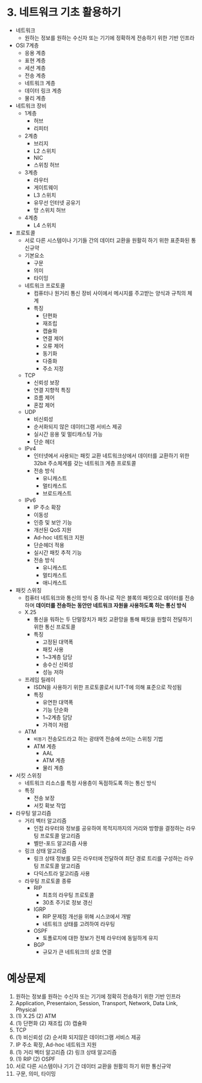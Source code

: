 # 3. 네트워크 기초 활용하기 

- 네트워크
  - 원하는 정보를 원하는 수신자 또는 기기에 정확하게 전송하기 위한 기반 인프라
- OSI 7계층
  - 응용 계층
  - 표현 계층
  - 세션 계층
  - 전송 계층
  - 네트워크 계층
  - 데이터 링크 계층
  - 물리 계층
- 네트워크 장비
  - 1계층
    - 허브
    - 리피터
  - 2계층
    - 브리지
    - L2 스위치
    - NIC
    - 스위칭 허브
  - 3계층
    - 라우터
    - 게이트웨이
    - L3 스위치
    - 유무선 인터넷 공유기
    - 망 스위치 허브
  - 4계층
    - L4 스위치
- 프로토콜
  - 서로 다른 시스템이나 기기들 간의 데이터 교환을 원활히 하기 위한 표준화된 통신규약
  - 기본요소
    - 구문
    - 의미
    - 타이밍
  - 네트워크 프로토콜
    - 컴퓨터나 원거리 통신 장비 사이에서 메시지를 주고받는 양식과 규칙의 체계
    - 특징
      - 단편화
      - 재조립
      - 캡슐화
      - 연결 제어
      - 오류 제어
      - 동기화
      - 다중화
      - 주소 지정
  - TCP
    - 신뢰성 보장
    - 연결 지향적 특징
    - 흐름 제어
    - 혼잡 제어
  - UDP
    - 비신뢰성
    - 순서화되지 않은 데이터그램 서비스 제공
    - 실시간 응용 및 멀티캐스팅 가능
    - 단순 헤더
  - IPv4
    - 인터넷에서 사용되는 패킷 교환 네트워크상에서 데이터를 교환하기 위한 32bit 주소체계를 갖는 네트워크 계층 프로토콜
    - 전송 방식
      - 유니캐스트
      - 멀티캐스트
      - 브로드캐스트
  - IPv6
    - IP 주소 확장
    - 이동성
    - 인증 및 보안 기능
    - 개선된 QoS 지원
    - Ad-hoc 네트워크 지원
    - 단순헤더 적용
    - 실시간 패킷 추적 기능
    - 전송 방식
      - 유니캐스트
      - 멀티캐스트
      - 애니캐스트
- 패킷 스위칭
  - 컴퓨터 네트워크와 통신의 방식 중 하나로 작은 블록의 패킷으로 데이터를 전송하며 **데이터를 전송하는 동안만 네트워크 자원을 사용하도록 하는 통신 방식**
  - X.25
    - 통신을 워하는 두 단말장치가 패킷 교환망을 통해 패킷을 원할히 전달하기 위한 통신 프로토콜
    - 특징
      - 고정된 대역폭
      - 패킷 사용
      - 1~3계층 담당
      - 송수신 신뢰성
      - 성능 저하
  - 프레임 릴레이
    - ISDN을 사용하기 위한 프로토콜로서 IUT-T에 의해 표준으로 작성됨
    - 특징
      - 유연한 대역폭
      - 기능 단순화
      - 1~2계층 담당
      - 가격이 저렴
  - ATM
    - `비동기` 전송모드라고 하는 광태역 전송에 쓰이는 스위칭 기법
    - ATM 계층
      - AAL
      - ATM 계층
      - 물리 계층
- 서킷 스위칭
  - 네트워크 리소스를 특정 사용층이 독점하도록 하는 통신 방식
  - 특징
    - 전송 보장
    - 서킷 확보 작업
- 라우팅 알고리즘
  - 거리 벡터 알고리즘
    - 인접 라우터와 정보를 공유하여 목적지까지의 거리와 방향을 결정하는 라우팅 프로토콜 알고리즘
    - 벨만-포드 알고리즘 사용
  - 링크 상태 알고리즘
    - 링크 상태 정보를 모든 라우터에 전달하여 최단 경로 트리를 구성하는 라우팅 프로토콜 알고리즘
    - 다익스트라 알고리즘 사용
  - 라우팅 프로토콜 종류
    - RIP
      - 최초의 라우팅 프로토콜
      - 30초 주기로 정보 갱신
    - IGRP
      - RIP 문제점 개선을 위해 시스코에서 개발
      - 네트워크 상태를 고려하여 라우팅
    - OSPF
      - 토폴로지에 대한 정보가 전체 라우터에 동일하게 유지
    - BGP
      - 규모가 큰 네트워크의 상호 연결

# 예상문제
1. 원하는 정보를 원하는 수신자 또는 기기에 정확히 전송하기 위한 기반 인프라
2. Application, Presentaion, Session, Transport, Network, Data Link, Physical
3. (1) X.25 (2) ATM
4. (1) 단편화 (2) 재조립 (3) 캡슐화
5. TCP
6. (1) 비신뢰성 (2) 순서화 되지않은 데이터그램 서비스 제공
7. IP 주소 확장,  Ad-hoc 네트워크 지원
8. (1) 거리 벡터 알고리즘 (2) 링크 상태 알고리즘
9. (1) RIP (2) OSPF
10. 서로 다른 시스템이나 기기 간 데이터 교환을 원활히 하기 위한 통신규약
11. 구문, 의미, 타이밍